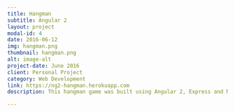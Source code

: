 ```yaml
---
title: Hangman
subtitle: Angular 2
layout: project
modal-id: 4
date: 2016-06-12
img: hangman.png
thumbnail: hangman.png
alt: image-alt
project-date: June 2016
client: Personal Project
category: Web Development
link: https://ng2-hangman.herokuapp.com
description: This hangman game was built using Angular 2, Express and MongoDB. The app connects to a Mongo database and reads from a collection of popular movie quotes. The source code for this project can be found <a href="http://github.com/scottmcallister/mean-hangman" target="_blank">here</a>.

---
```

